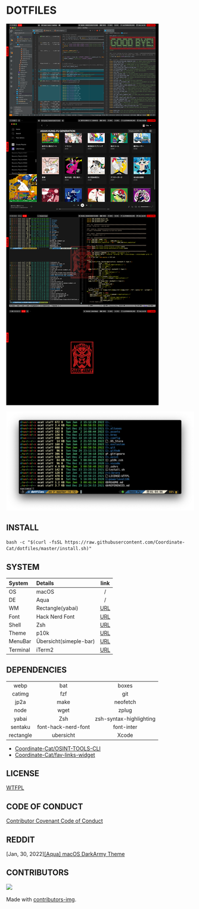 # DOTFILES

<!-- ![screenshot001](.assets/dotfiles1.png)
![screenshot002](.assets/dotfiles2.png)
![screenshot003](.assets/dotfiles3.png)
![screenshot004](.assets/dotfiles4.png) -->

![dotfiles](.assets/dotfiles.png)

![iterm](.assets/iterm.png)

## INSTALL

`bash -c "$(curl -fsSL https://raw.githubusercontent.com/Coordinate-Cat/dotfiles/master/install.sh)"`

## SYSTEM
| System   | Details                |                           link                            |
|:---------|:-----------------------|:---------------------------------------------------------:|
| OS       | macOS                  |                             /                             |
| DE       | Aqua                   |                             /                             |
| WM       | Rectangle(yabai)       |       [URL](https://github.com/rxhanson/Rectangle)        |
| Font     | Hack Nerd Font         |      [URL](https://github.com/ryanoasis/nerd-fonts)       |
| Shell    | Zsh                    | [URL](https://sourceforge.net/p/zsh/code/ci/master/tree/) |
| Theme    | p10k                   |      [URL](https://github.com/romkatv/powerlevel10k)      |
| MenuBar  | Übersicht(simeple-bar) |          [URL](http://tracesof.net/uebersicht/)           |
| Terminal | iTerm2                 |                [URL](https://iterm2.com/)                 |

## DEPENDENCIES
|           |                     |                         |
|:---------:|:-------------------:|:-----------------------:|
|   webp    |         bat         |          boxes          |
|  catimg   |         fzf         |           git           |
|   jp2a    |        make         |        neofetch         |
|   node    |        wget         |          zplug          |
|   yabai   |         Zsh         | zsh-syntax-highlighting |
|  sentaku  | font-hack-nerd-font |       font-inter        |
| rectangle |      ubersicht      |          Xcode          |

- [Coordinate-Cat/OSINT-TOOLS-CLI](https://github.com/Coordinate-Cat/OSINT-TOOLS-CLI)
- [Coordinate-Cat/fav-links-widget](https://github.com/Coordinate-Cat/fav-links-widget)

<!-- ## TODO
- [ ] install navi
- [ ] move to wiki -->


## LICENSE

[WTFPL](https://github.com/Coordinate-Cat/dotfiles/blob/master/LICENSE-WTFPL)

## CODE OF CONDUCT

[Contributor Covenant Code of Conduct](https://github.com/Coordinate-Cat/dotfiles/blob/master/CODE_OF_CONDUCT.md)


## REDDIT
[Jan, 30, 2022][[Aqua] macOS DarkArmy Theme](https://www.reddit.com/r/unixporn/comments/sg1598/aqua_macos_darkarmy_theme/)
## CONTRIBUTORS

<a href="https://github.com/Coordinate-Cat/dotfiles/graphs/contributors">
  <img src="https://contributors-img.web.app/image?repo=Coordinate-Cat/dotfiles" />
</a>

Made with [contributors-img](https://contributors-img.web.app).